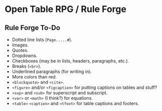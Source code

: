 # Open Table RPG / Rule Forge

## Rule Forge To-Do

* Dotted line lists (`Page.....#`).
* Images.
* Quotes.
* Dropdowns.
* Checkboxes (may be in lists, headers, paragraphs, etc.).
* Breaks (`<br>`).
* Underlined paragraphs (for writing in).
* More colors than red.
* `<blockquote>` and `<cite>`.
* `<figure>` and/or `<figcaption>` for putting captions on tables and stuff?
* `<sup>` and `<sub>` for superscript and subscript.
* `<var>` or `<math>` (I think?) for equations.
* `<table>` `<caption>` and `<tfoot>` for table captions and footers.
